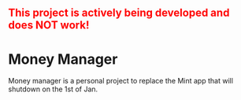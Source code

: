 ## <span style="color: red;">This project is actively being developed and does NOT work!</span>

# Money Manager
Money manager is a personal project to replace the Mint app that will shutdown on the 1st of Jan.